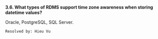 **3.6. What types of RDMS support time zone awareness when storing datetime
values?**

Oracle, PostgreSQL, SQL Server.

`Resolved by: Hieu Vu`
